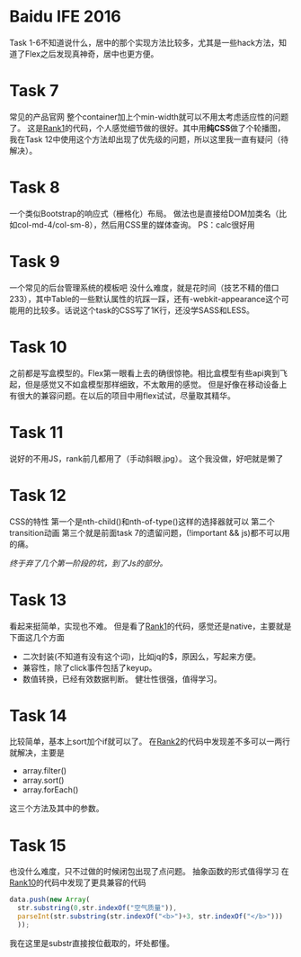 Baidu IFE 2016
=============
Task 1-6不知道说什么，居中的那个实现方法比较多，尤其是一些hack方法，知道了Flex之后发现真神奇，居中也更方便。

Task 7
======
常见的产品官网
整个container加上个min-width就可以不用太考虑适应性的问题了。
这是[Rank1](https://github.com/chenBuJuan/IFE-FirstStage-Task7)的代码，个人感觉细节做的很好。其中用**纯CSS**做了个轮播图，我在Task 12中使用这个方法却出现了优先级的问题，所以这里我一直有疑问（待解决）。

Task 8
======
一个类似Bootstrap的响应式（栅格化）布局。
做法也是直接给DOM加类名（比如col-md-4/col-sm-8），然后用CSS里的媒体查询。
PS：calc很好用

Task 9
======
一个常见的后台管理系统的模板吧
没什么难度，就是花时间（技艺不精的借口233），其中Table的一些默认属性的坑踩一踩，还有-webkit-appearance这个可能用的比较多。话说这个task的CSS写了1K行，还没学SASS和LESS。

Task 10
======
之前都是写盒模型的。Flex第一眼看上去的确很惊艳。相比盒模型有些api爽到飞起，但是感觉又不如盒模型那样细致，不太敢用的感觉。
但是好像在移动设备上有很大的兼容问题。在以后的项目中用flex试试，尽量取其精华。

Task 11
=======
说好的不用JS，rank前几都用了（手动斜眼.jpg）。
这个我没做，好吧就是懒了

Task 12
=======
CSS的特性
第一个是nth-child()和nth-of-type()这样的选择器就可以
第二个transition动画
第三个就是前面task 7的遗留问题，(!important && js)都不可以用的痛。


*终于弃了几个第一阶段的坑，到了Js的部分。*

Task 13
=======
看起来挺简单，实现也不难。
但是看了[Rank1](https://github.com/jshacker007/ife2016/blob/master/stage2/task13/index.html)的代码，感觉还是native，主要就是下面这几个方面
- 二次封装(不知道有没有这个词)，比如jq的$，原因么，写起来方便。
- 兼容性，除了click事件包括了keyup。
- 数值转换，已经有效数据判断。
健壮性很强，值得学习。

Task 14
=======
比较简单，基本上sort加个if就可以了。
在[Rank2](https://github.com/jshacker007/ife2016/blob/master/stage2/task14/index2.html)的代码中发现差不多可以一两行就解决，主要是
- array.filter()
- array.sort()
- array.forEach()

这三个方法及其中的参数。

Task 15
=======
也没什么难度，只不过做的时候闭包出现了点问题。
抽象函数的形式值得学习
在[Rank10](https://github.com/jshacker007/ife2016/blob/master/stage2/task15/index1.html)的代码中发现了更具兼容的代码

``` JavaScript
data.push(new Array(
  str.substring(0,str.indexOf("空气质量")),                             //get the city name
  parseInt(str.substring(str.indexOf("<b>")+3, str.indexOf("</b>")))    //get the city dqi score
  ));
```

我在这里是substr直接按位截取的，坏处都懂。

